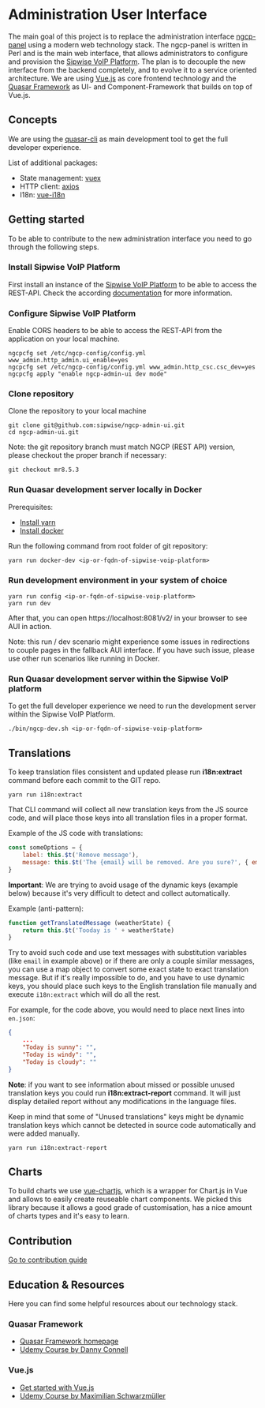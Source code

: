 # Administration User Interface
The main goal of this project is to replace the administration interface [ngcp-panel](https://github.com/sipwise/ngcp-panel) using a modern web technology stack.
The ngcp-panel is written in Perl and is the main web interface, that allows administrators to configure and provision the [Sipwise VoIP Platform](https://www.sipwise.org).
The plan is to decouple the new interface from the backend completely, and to evolve it to a service oriented architecture.
We are using [Vue.js](https://vuejs.org/v2/guide "What is Vue.js?") as core frontend technology and the [Quasar Framework](https://quasar.dev/introduction-to-quasar "What is Quasar?") as UI- and Component-Framework that builds on top of Vue.js.

## Concepts
We are using the [quasar-cli](https://quasar.dev/quasar-cli/installation) as main development tool to get the full developer experience.

List of additional packages:
* State management: [vuex](https://vuex.vuejs.org)
* HTTP client: [axios](https://github.com/axios/axios)
* I18n: [vue-i18n](https://github.com/kazupon/vue-i18n)

## Getting started
To be able to contribute to the new administration interface you need to go through the following steps.

### Install Sipwise VoIP Platform
First install an instance of the [Sipwise VoIP Platform](https://www.sipwise.com/doc/mr12.5.1/spce/ce/mr12.5.1/installation_ce/installation_ce.html "Installation Guide") to be able to access the REST-API. Check the according [documentation](https://www.sipwise.com/doc/mr12.5.1/spce/ce/mr12.5.1/about/about.html) for more information.

### Configure Sipwise VoIP Platform
Enable CORS headers to be able to access the REST-API from the application on your local machine.

    ngcpcfg set /etc/ngcp-config/config.yml www_admin.http_admin.ui_enable=yes
    ngcpcfg set /etc/ngcp-config/config.yml www_admin.http_csc.csc_dev=yes
    ngcpcfg apply "enable ngcp-admin-ui dev mode"

### Clone repository
Clone the repository to your local machine

    git clone git@github.com:sipwise/ngcp-admin-ui.git
    cd ngcp-admin-ui.git

Note: the git repository branch must match NGCP (REST API) version,
please checkout the proper branch if necessary:

    git checkout mr8.5.3

### Run Quasar development server locally in Docker

Prerequisites:
* [Install yarn](https://classic.yarnpkg.com/en/docs/install)
* [Install docker](https://docs.docker.com/get-docker)

Run the following command from root folder of git repository:

    yarn run docker-dev <ip-or-fqdn-of-sipwise-voip-platform>

### Run development environment in your system of choice

```shell script
yarn run config <ip-or-fqdn-of-sipwise-voip-platform>
yarn run dev
```
After that, you can open https://localhost:8081/v2/ in your browser to see AUI in action.

Note: this run / dev scenario might experience some issues in redirections to couple pages in the fallback AUI interface. If you have such issue, please use other run scenarios like running in Docker.

### Run Quasar development server within the Sipwise VoIP platform
To get the full developer experience we need to run the development server within the Sipwise VoIP Platform.

    ./bin/ngcp-dev.sh <ip-or-fqdn-of-sipwise-voip-platform>

## Translations
To keep translation files consistent and updated please run **i18n:extract** command before each commit to the GIT repo.

    yarn run i18n:extract

That CLI command will collect all new translation keys from the JS source code, and will place those keys into all translation files in a proper format.

Example of the JS code with translations:

```javascript
const someOptions = {
    label: this.$t('Remove message'),
    message: this.$t('The {email} will be removed. Are you sure?', { email: this.email })
}
```
**Important**: We are trying to avoid usage of the dynamic keys (example below) because it's very difficult to detect and collect automatically.

Example (anti-pattern):
```javascript
function getTranslatedMessage (weatherState) {
    return this.$t('Tooday is ' + weatherState)
}
```
Try to avoid such code and use text messages with substitution variables (like `email` in example above) or if there are only a couple similar messages, you can use a map object to convert some exact state to exact translation message.
But if it's really impossible to do, and you have to use dynamic keys, you should place such keys to the English translation file manually and execute `i18n:extract` which will do all the rest.

For example, for the code above, you would need to place next lines into `en.json`:
```JSON
{
    ...
    "Today is sunny": "",
    "Today is windy": "",
    "Today is cloudy": ""
}
```

**Note**: if you want to see information about missed or possible unused translation keys you could run **i18n:extract-report** command. It will just display detailed report without any modifications in the language files.

Keep in mind that some of "Unused translations" keys might be dynamic translation keys which cannot be detected in source code automatically and were added manually.

    yarn run i18n:extract-report

## Charts
To build charts we use [vue-chartjs](https://vue-chartjs.org/), which is a wrapper for Chart.js in Vue and allows to easily create reuseable chart components.
We picked this library because it allows a good grade of customisation, has a nice amount of charts types  and it's easy to learn.

## Contribution

[Go to contribution guide](./CONTRIBUTION.md)

## Education & Resources
Here you can find some helpful resources about our technology stack.


### Quasar Framework

* [Quasar Framework homepage](https://quasar.dev)
* [Udemy Course by Danny Connell](https://www.udemy.com/course/quasarframework)

### Vue.js

* [Get started with Vue.js](https://vuejs.org/v2/guide)
* [Udemy Course by Maximilian Schwarzmüller](https://www.udemy.com/course/vuejs-2-the-complete-guide)
